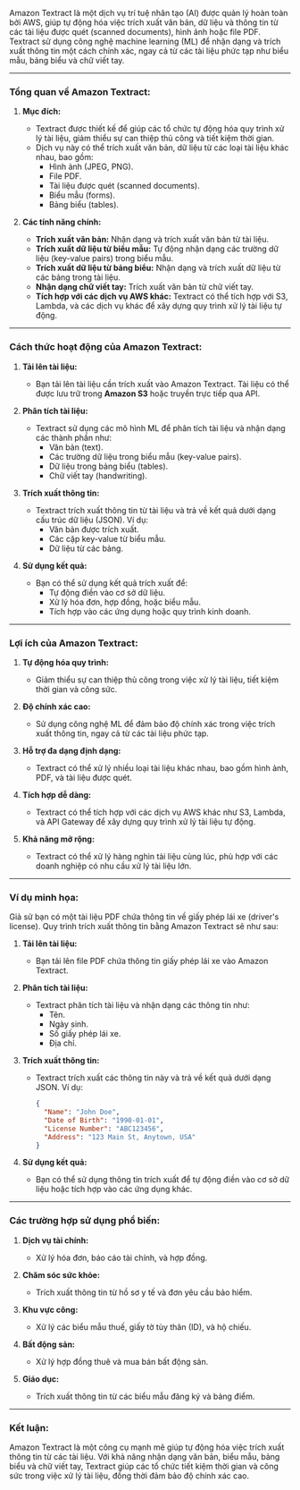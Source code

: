 Amazon Textract là một dịch vụ trí tuệ nhân tạo (AI) được quản lý hoàn toàn bởi AWS, giúp tự động hóa việc trích xuất văn bản, dữ liệu và thông tin từ các tài liệu được quét (scanned documents), hình ảnh hoặc file PDF. Textract sử dụng công nghệ machine learning (ML) để nhận dạng và trích xuất thông tin một cách chính xác, ngay cả từ các tài liệu phức tạp như biểu mẫu, bảng biểu và chữ viết tay.

---

### **Tổng quan về Amazon Textract:**

1. **Mục đích:**

   - Textract được thiết kế để giúp các tổ chức tự động hóa quy trình xử lý tài liệu, giảm thiểu sự can thiệp thủ công và tiết kiệm thời gian.
   - Dịch vụ này có thể trích xuất văn bản, dữ liệu từ các loại tài liệu khác nhau, bao gồm:
     - Hình ảnh (JPEG, PNG).
     - File PDF.
     - Tài liệu được quét (scanned documents).
     - Biểu mẫu (forms).
     - Bảng biểu (tables).

2. **Các tính năng chính:**
   - **Trích xuất văn bản:** Nhận dạng và trích xuất văn bản từ tài liệu.
   - **Trích xuất dữ liệu từ biểu mẫu:** Tự động nhận dạng các trường dữ liệu (key-value pairs) trong biểu mẫu.
   - **Trích xuất dữ liệu từ bảng biểu:** Nhận dạng và trích xuất dữ liệu từ các bảng trong tài liệu.
   - **Nhận dạng chữ viết tay:** Trích xuất văn bản từ chữ viết tay.
   - **Tích hợp với các dịch vụ AWS khác:** Textract có thể tích hợp với S3, Lambda, và các dịch vụ khác để xây dựng quy trình xử lý tài liệu tự động.

---

### **Cách thức hoạt động của Amazon Textract:**

1. **Tải lên tài liệu:**

   - Bạn tải lên tài liệu cần trích xuất vào Amazon Textract. Tài liệu có thể được lưu trữ trong **Amazon S3** hoặc truyền trực tiếp qua API.

2. **Phân tích tài liệu:**

   - Textract sử dụng các mô hình ML để phân tích tài liệu và nhận dạng các thành phần như:
     - Văn bản (text).
     - Các trường dữ liệu trong biểu mẫu (key-value pairs).
     - Dữ liệu trong bảng biểu (tables).
     - Chữ viết tay (handwriting).

3. **Trích xuất thông tin:**

   - Textract trích xuất thông tin từ tài liệu và trả về kết quả dưới dạng cấu trúc dữ liệu (JSON). Ví dụ:
     - Văn bản được trích xuất.
     - Các cặp key-value từ biểu mẫu.
     - Dữ liệu từ các bảng.

4. **Sử dụng kết quả:**
   - Bạn có thể sử dụng kết quả trích xuất để:
     - Tự động điền vào cơ sở dữ liệu.
     - Xử lý hóa đơn, hợp đồng, hoặc biểu mẫu.
     - Tích hợp vào các ứng dụng hoặc quy trình kinh doanh.

---

### **Lợi ích của Amazon Textract:**

1. **Tự động hóa quy trình:**

   - Giảm thiểu sự can thiệp thủ công trong việc xử lý tài liệu, tiết kiệm thời gian và công sức.

2. **Độ chính xác cao:**

   - Sử dụng công nghệ ML để đảm bảo độ chính xác trong việc trích xuất thông tin, ngay cả từ các tài liệu phức tạp.

3. **Hỗ trợ đa dạng định dạng:**

   - Textract có thể xử lý nhiều loại tài liệu khác nhau, bao gồm hình ảnh, PDF, và tài liệu được quét.

4. **Tích hợp dễ dàng:**

   - Textract có thể tích hợp với các dịch vụ AWS khác như S3, Lambda, và API Gateway để xây dựng quy trình xử lý tài liệu tự động.

5. **Khả năng mở rộng:**
   - Textract có thể xử lý hàng nghìn tài liệu cùng lúc, phù hợp với các doanh nghiệp có nhu cầu xử lý tài liệu lớn.

---

### **Ví dụ minh họa:**

Giả sử bạn có một tài liệu PDF chứa thông tin về giấy phép lái xe (driver's license). Quy trình trích xuất thông tin bằng Amazon Textract sẽ như sau:

1. **Tải lên tài liệu:**

   - Bạn tải lên file PDF chứa thông tin giấy phép lái xe vào Amazon Textract.

2. **Phân tích tài liệu:**

   - Textract phân tích tài liệu và nhận dạng các thông tin như:
     - Tên.
     - Ngày sinh.
     - Số giấy phép lái xe.
     - Địa chỉ.

3. **Trích xuất thông tin:**

   - Textract trích xuất các thông tin này và trả về kết quả dưới dạng JSON. Ví dụ:
     ```json
     {
       "Name": "John Doe",
       "Date of Birth": "1990-01-01",
       "License Number": "ABC123456",
       "Address": "123 Main St, Anytown, USA"
     }
     ```

4. **Sử dụng kết quả:**
   - Bạn có thể sử dụng thông tin trích xuất để tự động điền vào cơ sở dữ liệu hoặc tích hợp vào các ứng dụng khác.

---

### **Các trường hợp sử dụng phổ biến:**

1. **Dịch vụ tài chính:**

   - Xử lý hóa đơn, báo cáo tài chính, và hợp đồng.

2. **Chăm sóc sức khỏe:**

   - Trích xuất thông tin từ hồ sơ y tế và đơn yêu cầu bảo hiểm.

3. **Khu vực công:**

   - Xử lý các biểu mẫu thuế, giấy tờ tùy thân (ID), và hộ chiếu.

4. **Bất động sản:**

   - Xử lý hợp đồng thuê và mua bán bất động sản.

5. **Giáo dục:**
   - Trích xuất thông tin từ các biểu mẫu đăng ký và bảng điểm.

---

### **Kết luận:**

Amazon Textract là một công cụ mạnh mẽ giúp tự động hóa việc trích xuất thông tin từ các tài liệu. Với khả năng nhận dạng văn bản, biểu mẫu, bảng biểu và chữ viết tay, Textract giúp các tổ chức tiết kiệm thời gian và công sức trong việc xử lý tài liệu, đồng thời đảm bảo độ chính xác cao.

